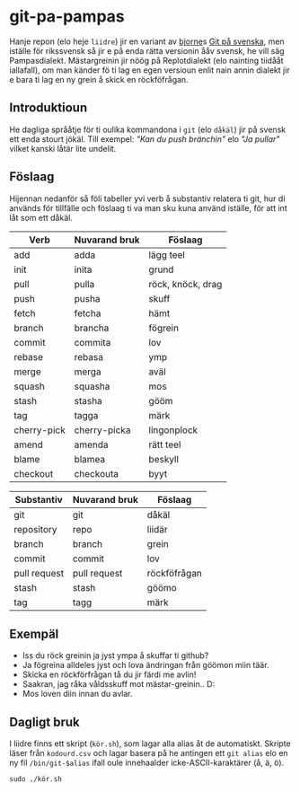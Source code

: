 # git-pa-pampas

Hanje repon (elo heje `liidre`) jir en variant av [bjorne](https://github.com/bjorne)s [Git på svenska](https://github.com/bjorne/git-pa-svenska/), men iställe för rikssvensk så jir e på enda rätta versionin ååv svensk, he vill säg Pampasdialekt. Mästargreinin jir nöög på Replotdialekt (elo nainting tiidååt iallafall), om man känder fö ti lag en egen versioun enlit nain annin dialekt jir e bara ti lag en ny grein å skick en röckföfrågan.

## Introduktioun

He dagliga språåtje för ti oulika kommandona i `git` (elo `dåkäl`) jir på svensk ett enda stourt jökäl. Till exempel: _"Kan du push bränchin"_ elo _"Ja pullar"_ vilket kanski låtär lite undelit.

## Föslaag

Hijennan nedanför så föli tabeller yvi verb å substantiv relatera ti git, hur di används för tillfälle och föslaag ti va man sku kuna använd iställe, för att int låt som ett dåkäl.

| Verb        | Nuvarand bruk | Föslaag       |
|-------------|----------------|---------------|
| add         | adda           | lägg teel |
| init         | inita           | grund |
| pull        | pulla          | röck, knöck, drag        |
| push        | pusha          | skuff        |
| fetch       | fetcha         | hämt         |
| branch      | brancha        | fögrein      |
| commit      | commita        | lov    |
| rebase      | rebasa         | ymp          |
| merge       | merga          | aväl   |
| squash      | squasha        | mos     |
| stash       | stasha         | gööm         |
| tag         | tagga          | märk         |
| cherry-pick | cherry-picka   | lingonplock |
| amend       | amenda         | rätt teel    |
| blame       | blamea         | beskyll     |
| checkout       | checkouta         | byyt     |

| Substantiv   | Nuvarand bruk | Föslaag     |
|--------------|----------------|-------------|
| git          | git            | dåkäl       |
| repository   | repo           | liidär   |
| branch       | branch         | grein        |
| commit       | commit         | lov |
| pull request | pull request   | röckföfrågan |
| stash        | stash          | göömo       |
| tag          | tagg           | märk       |

## Exempäl

- Iss du röck greinin ja jyst ympa å skuffar ti github?
- Ja fögreina alldeles jyst och lova ändringan från göömon miin täär.
- Skicka en röckförfrågan tå du jir färdi me avlin!    
- Saakran, jag råka våldsskuff mot mästar-greinin.. D:
- Mos loven diin innan du avlar.

## Dagligt bruk

I liidre finns ett skript (`kör.sh`), som lagar alla alias åt de automatiskt. Skripte läser från `kodourd.csv` och lagar basera på he antingen ett `git alias` elo en ny fil `/bin/git-$alias` ifall oule innehaalder icke-ASCII-karaktärer (å, ä, ö).

	sudo ./kör.sh
